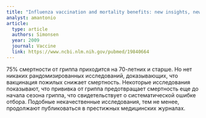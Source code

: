```yaml
---
title: "Influenza vaccination and mortality benefits: new insights, new opportunities"
analyst: amantonio
article:
  type: article
  authors: Simonsen
  year: 2009
  journal: Vaccine
  link: https://www.ncbi.nlm.nih.gov/pubmed/19840664
---
```


75% смертности от гриппа приходится на 70-летних и старше. Но нет никаких рандомизированных исследований, доказывающих, что вакцинация пожилых снижает смертность.
Некоторые исследования показывают, что прививка от гриппа предотвращает смертность еще до начала сезона гриппа, что свидетельствует о систематической ошибке отбора. Подобные некачественные исследования, тем не менее, продолжают публиковаться в престижных медицинских журналах.
